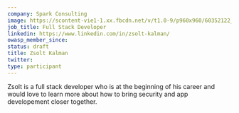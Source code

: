 ```yaml
---
company: Spark Consulting
image: https://scontent-vie1-1.xx.fbcdn.net/v/t1.0-9/p960x960/60352122_2393503204014736_3494067439891644416_o.jpg?_nc_cat=101&_nc_sid=85a577&_nc_ohc=L8NYdXbK3qYAX9e9XvG&_nc_ht=scontent-vie1-1.xx&_nc_tp=6&oh=861146fea69e9550fedc3ce5404d7b3c&oe=5E96B446
job_title: Full Stack Developer
linkedin: https://www.linkedin.com/in/zsolt-kalman/
owasp_member_since: 
status: draft
title: Zsolt Kalman 
twitter: 
type: participant
---
```

Zsolt is a full stack developer who is at the beginning of his career and would love to learn more about how to bring security and app developement closer together.
<!-- add intro and other relevant links -->
